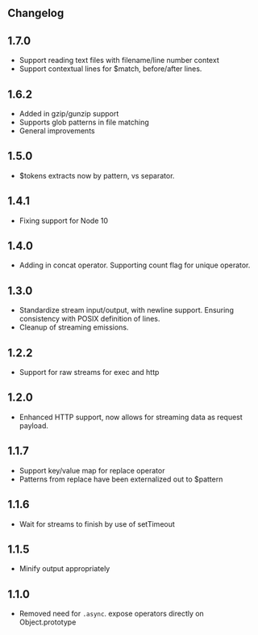 Changelog
-----------------------------

## 1.7.0
* Support reading text files with filename/line number context
* Support contextual lines for $match, before/after lines.

## 1.6.2
* Added in gzip/gunzip support
* Supports glob patterns in file matching
* General improvements

## 1.5.0
* $tokens extracts now by pattern, vs separator.

## 1.4.1
* Fixing support for Node 10

## 1.4.0
* Adding in concat operator.  Supporting count flag for unique operator.

## 1.3.0
* Standardize stream input/output, with newline support.  Ensuring consistency with POSIX definition of lines.
* Cleanup of streaming emissions.

## 1.2.2
* Support for raw streams for exec and http

## 1.2.0
* Enhanced HTTP support, now allows for streaming data as request payload.

## 1.1.7
* Support key/value map for replace operator
* Patterns from replace have been externalized out to $pattern

## 1.1.6
* Wait for streams to finish by use of setTimeout

## 1.1.5
* Minify output appropriately

## 1.1.0
* Removed need for `.async`.  expose operators directly on Object.prototype